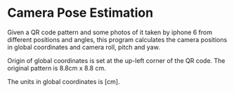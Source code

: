 # Camera Pose Estimation
Given a QR code pattern and some photos of it taken by iphone 6 from different positions and angles, this program calculates the camera positions in global coordinates and camera roll, pitch and yaw.

Origin of global coordinates is set at the up-left corner of the QR code. The original pattern is 8.8cm x 8.8 cm.

The units in global coordinates is [cm].
